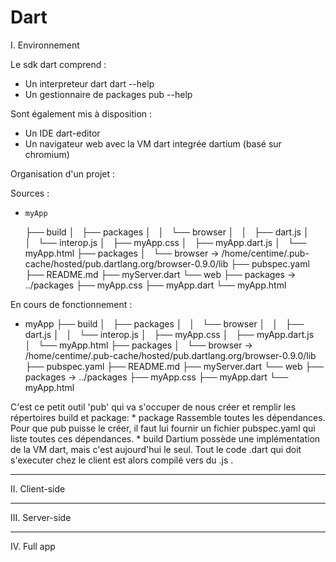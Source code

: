 Dart
====

I. Environnement

Le sdk dart comprend :
* Un interpreteur dart 
    dart --help
* Un gestionnaire de packages
    pub --help

Sont également mis à disposition :
* Un IDE
    dart-editor
* Un navigateur web avec la VM dart integrée
    dartium (basé sur chromium)

Organisation d'un projet :

Sources :
   *     myApp
        ├── build
        │   ├── packages
        │   │   └── browser
        │   │       ├── dart.js
        │   │       └── interop.js
        │   ├── myApp.css
        │   ├── myApp.dart.js
        │   └── myApp.html
        ├── packages
        │   └── browser -> /home/centime/.pub-cache/hosted/pub.dartlang.org/browser-0.9.0/lib
        ├── pubspec.yaml
        ├── README.md
        ├── myServer.dart
        └── web
            ├── packages -> ../packages
            ├── myApp.css
            ├── myApp.dart
            └── myApp.html

En cours de fonctionnement :
   *   myApp
        ├── build
        │   ├── packages
        │   │   └── browser
        │   │       ├── dart.js
        │   │       └── interop.js
        │   ├── myApp.css
        │   ├── myApp.dart.js
        │   └── myApp.html
        ├── packages
        │   └── browser -> /home/centime/.pub-cache/hosted/pub.dartlang.org/browser-0.9.0/lib
        ├── pubspec.yaml
        ├── README.md
        ├── myServer.dart
        └── web
            ├── packages -> ../packages
            ├── myApp.css
            ├── myApp.dart
            └── myApp.html

C'est ce petit outil 'pub' qui va s'occuper de nous créer et remplir les répertoires build et package:
    * package
        Rassemble toutes les dépendances.
        Pour que pub puisse le créer, il faut lui fournir un fichier pubspec.yaml qui liste toutes ces dépendances.
    * build
        Dartium possède une implémentation de la VM dart, mais c'est aujourd'hui le seul. Tout le code .dart qui doit s'executer chez le client est alors compilé vers du .js .





 _________________________________________________________

II. Client-side

 _________________________________________________________

III. Server-side

 _________________________________________________________

IV. Full app